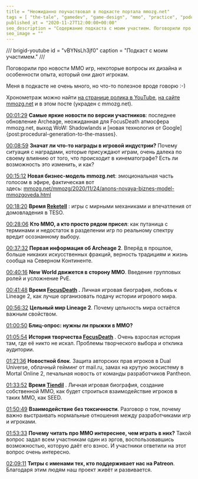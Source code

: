```yaml
---
title = "Неожиданно поучаствовал в подкасте портала mmozg.net"
tags = [ "the-tale", "gamedev", "game-design", "mmo", "practice", "podcasts"]
published_at = "2020-11-27T12:00:00+00:00"
seo_description = "Содержание подкаста с моим участием. Поговорили про новости ММО игр, некоторые вопросы их дизайна и особенности опыта, который они дают игрокам."
seo_image = ""
---
```


/// brigid-youtube
id = "vBYNsLh3jf0"
caption = "Подкаст с моим участимем."
///

Поговорили про новости ММО игр, некоторые вопросы их дизайна и особенности опыта, который они дают игрокам.

Меня в подкасте не очень много, но что-то полезное вроде говорю :-)

Хронометраж можно найти [на странице ролика в YouTube](https://www.youtube.com/watch?v=vBYNsLh3jf0), [на сайте mmozg.net](https://mmozg.net/hottea/2020/11/27/121.html) и в этом посте (украден с mmozg.net).

<!-- more -->

[00:01:29](https://youtu.be/vBYNsLh3jf0?t=89) **Самые яркие новости по версии участников**: последнее обновление Archeage, неожиданная для FocusDeath атмосфера mmozg.net, выход WoW: Shadowlands и [новая технология от Google]{post:procedural-generation-to-the-masses}.

[00:08:59](https://youtu.be/vBYNsLh3jf0?t=539) **Значат ли что-то награды в игровой индустрии?** Почему ситуация с наградами, которые присуждают играм, очень далека по своему влиянию от того, что происходит в кинематографе? Есть ли возможность это изменить, и как?

[00:15:12](https://youtu.be/vBYNsLh3jf0?t=912) **Новая бизнес-модель mmozg.net**: эмоциональная часть голосом в эфире, фактическая вот здесь: [mmozg.net/mmozg/2020/11/24/anons-novaya-biznes-model-mmozgoveda.html](https://mmozg.net/mmozg/2020/11/24/anons-novaya-biznes-model-mmozgoveda.html)

[00:18:20](https://youtu.be/vBYNsLh3jf0?t=1100) **Время [Reketell](https://mmozg.net/profile/Reketell/)** : игры с мирными механиками и впечатления от домовладения в TESO.

[00:28:06](https://youtu.be/vBYNsLh3jf0?t=1686) **Кто MMO, а кто просто рядом присел**: как путаница с терминами и недостаток в разделении игр по реальному спектру вредит осознанному выбору.

[00:37:32](https://youtu.be/vBYNsLh3jf0?t=2252) **Первая информация об Archeage 2**. Вперёд в прошлое, больше никаких искусственных фракций, верность традициям и жизнь сообща на Северном Континенте.

[00:40:16](https://youtu.be/vBYNsLh3jf0?t=2416) **New World движется в сторону MMO**. Введение групповых ролей и усложнение PvE.

[00:41:48](https://youtu.be/vBYNsLh3jf0?t=2508) **Время [FocusDeath](https://mmozg.net/profile/FocusDeath/) .** Личная игровая биография, любовь к Lineage 2, как лучше организовать подачу истории игрового мира.

[00:56:32](https://youtu.be/vBYNsLh3jf0?t=3392) **Цельный мир Lineage 2**. Почему цельность мира остаётся важным свойством.

[01:00:50](https://youtu.be/vBYNsLh3jf0?t=3650) **Блиц-опрос: нужны ли прыжки в MMO?**

[01:05:54](https://youtu.be/vBYNsLh3jf0?t=3954) **История творчества [FocusDeath](https://mmozg.net/profile/FocusDeath/)** . Очень взрослая история там, где её никто не искал. Проблемы творческого выбора и отклика аудитории.

[01:21:36](https://youtu.be/vBYNsLh3jf0?t=4896) **Новостной блок**. Защита авторских прав игроков в Dual Universe, облачный гейминг от mail.ru, замах на крутую экосистему в Mortal Online 2, печальная новость от команды разработчиков Pantheon.

[01:33:52](https://youtu.be/vBYNsLh3jf0?t=5632) **Время [Tiendil](https://mmozg.net/profile/Tiendil/)** . Личная игровая биография, создание собственной MMO, как будет строиться взаимодействие игроков в таких MMO, как SEED.

[01:50:49](https://youtu.be/vBYNsLh3jf0?t=6649) **Взаимодействие без токсичности**. Разговор о том, почему важно выстраивать нормальные отношения между разработчиками игр и игроками.

[01:53:33](https://youtu.be/vBYNsLh3jf0?t=6813) **Почему читать про MMO интереснее, чем играть в них?** Такой вопрос задал всем участникам один из эргов, воспользовавшись возможностью, которую даёт его взнос. И участники ответили на этот вопрос очень интересно.

[02:09:11](https://youtu.be/vBYNsLh3jf0?t=7751) **Титры с именами тех, кто поддерживает нас на Patreon**. Благодаря этим людям наш проект живёт и развивается.
